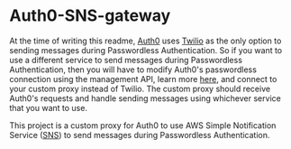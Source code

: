 # Auth0-SNS-gateway

At the time of writing this readme, [Auth0](https://auth0.com) uses [Twilio](https://www.twilio.com) as the only option to sending messages during Passwordless Authentication. So if you want to use a different service to send messages during Passwordless Authentication, then you will have to modify Auth0's passwordless connection using the management API, learn more [here](https://auth0.com/docs/authenticate/passwordless/authentication-methods/use-sms-gateway-passwordless), and connect to your custom proxy instead of Twilio. The custom proxy should receive Auth0's requests and handle sending messages using whichever service that you want to use.

This project is a custom proxy for Auth0 to use AWS Simple Notification Service ([SNS](https://aws.amazon.com/sns/)) to send messages during Passwordless Authentication.

